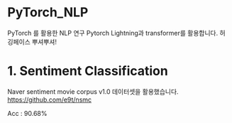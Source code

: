 # PyTorch_NLP
PyTorch 를 활용한 NLP 연구
Pytorch Lightning과 transformer를 활용합니다.
허깅페이스 뿌셔뿌셔!

# 1. Sentiment Classification
Naver sentiment movie corpus v1.0 데이터셋을 활용했습니다.
https://github.com/e9t/nsmc

Acc : 90.68%
